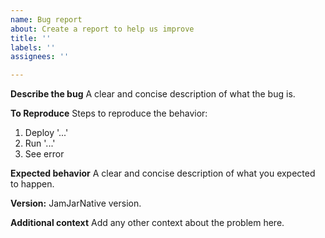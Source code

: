 ```yaml
---
name: Bug report
about: Create a report to help us improve
title: ''
labels: ''
assignees: ''

---
```


**Describe the bug**
A clear and concise description of what the bug is.

**To Reproduce**
Steps to reproduce the behavior:
1. Deploy '...'
2. Run '...'
3. See error

**Expected behavior**
A clear and concise description of what you expected to happen.

**Version:**
JamJarNative version.

**Additional context**
Add any other context about the problem here.
